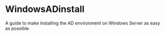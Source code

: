 # WindowsADinstall
A guide to make installing the AD environment on Windows Server as easy as possible.
